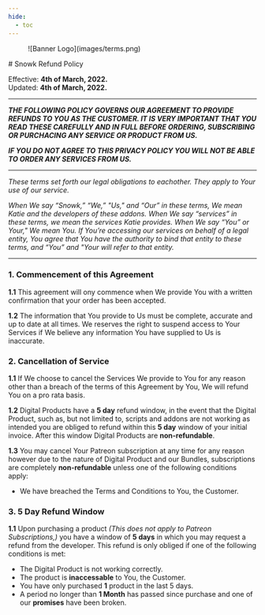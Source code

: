 ```yaml
---
hide:
  - toc
---
```

<figure markdown>
  ![Banner Logo](images/terms.png)
</figure>
# Snowk Refund Policy

Effective: **4th of March, 2022.**
<br>
Updated: **4th of March, 2022.**

---
***THE FOLLOWING POLICY GOVERNS OUR AGREEMENT TO PROVIDE REFUNDS TO YOU AS THE CUSTOMER. IT IS VERY IMPORTANT THAT YOU READ THESE CAREFULLY AND IN FULL BEFORE ORDERING, SUBSCRIBING OR PURCHACING ANY SERVICE OR PRODUCT FROM US.***

***IF YOU DO NOT AGREE TO THIS PRIVACY POLICY YOU WILL NOT BE ABLE TO ORDER ANY SERVICES FROM US.***

---
*These terms set forth our legal obligations to eachother. They apply to Your use of our service.*

*When We say “Snowk,” “We,” "Us," and “Our” in these terms, We mean Katie and the developers of these addons. When We say “services” in these terms, we mean the services Katie provides. When We say “You” or Your," We mean You. If You’re accessing our services on behalf of a legal entity, You agree that You have the authority to bind that entity to these terms, and “You” and "Your will refer to that entity.*

---
### 1. **Commencement of this Agreement**
**1.1** This agreement will ony commence when We provide You with a written confirmation that your order has been accepted.

**1.2** The information that You provide to Us must be complete, accurate and up to date at all times. We reserves the right to suspend access to Your Services if We believe any information You have supplied to Us is inaccurate.

### 2. **Cancellation of Service**
**1.1** If We choose to cancel the Services We provide to You for any reason other than a breach of the terms of this Agreement by You, We will refund You on a pro rata basis.

**1.2** Digital Products have a **5 day** refund window, in the event that the Digital Product, such as, but not limited to, scripts and addons are not working as intended you are obliged to refund within this **5 day** window of your initial invoice. After this window Digital Products are **non-refundable**.

**1.3** You may cancel Your Patreon subscription at any time for any reason however due to the nature of Digital Product and our Bundles, subscriptions are completely **non-refundable** unless one of the following conditions apply:
- We have breached the Terms and Conditions to You, the Customer.

### 3. **5 Day Refund Window**
**1.1** Upon purchasing a product *(This does not apply to Patreon Subscriptions,)* you have a window of **5 days** in which you may request a refund from the developer. This refund is only obliged if one of the following conditions is met:

- The Digital Product is not working correctly.
- The product is **inaccessable** to You, the Customer.
- You have only purchased **1** product in the last 5 days.
- A period no longer than **1 Month** has passed since purchase and one of our **promises** have been broken.
